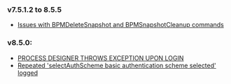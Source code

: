 ### v7.5.1.2 to 8.5.5

* [Issues with BPMDeleteSnapshot and BPMSnapshotCleanup commands](http://www-01.ibm.com/support/docview.wss?uid=swg21669992)

### v8.5.0:

* [PROCESS DESIGNER THROWS EXCEPTION UPON LOGIN](http://www-01.ibm.com/support/docview.wss?uid=swg1JR48563)
* [Repeated 'selectAuthScheme basic authentication scheme selected' logged](http://www-01.ibm.com/support/docview.wss?uid=swg1JR49021)
